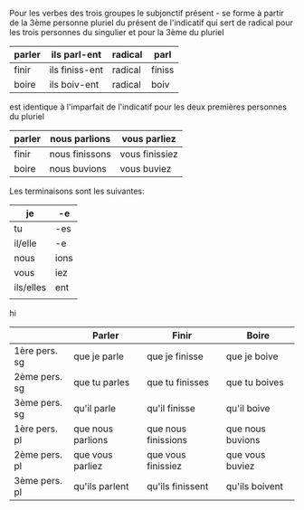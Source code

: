 Pour les verbes des trois groupes le subjonctif présent - se forme à partir de la 3ème personne pluriel du présent de l'indicatif qui sert de radical pour les trois personnes du singulier et pour la 3ème du pluriel 

| parler | ils parl-ent | radical | parl |
| ---- | ---- | ---- | ---- |
| finir | ils finiss-ent | radical | finiss |
| boire | ils boiv-ent | radical | boiv |
est identique à l'imparfait de l'indicatif pour les deux premières personnes du pluriel 

| parler | nous parlions | vous parliez |
| ---- | ---- | ---- |
| finir | nous finissons | vous finissiez |
| boire | nous buvions | vous buviez |

Les terminaisons sont les suivantes:

| je | -e |
| ---- | ---- |
| tu | -es |
| il/elle | -e |
| nous | ions |
| vous | iez |
| ils/elles | ent |
|  |  |

hi

|              | Parler         | Finir          | Boire          |
|--------------|----------------|----------------|----------------|
| 1ère pers. sg | que je parle    | que je finisse | que je boive   |
| 2ème pers. sg | que tu parles   | que tu finisses| que tu boives  |
| 3ème pers. sg | qu'il parle     | qu'il finisse  | qu'il boive   |
| 1ère pers. pl | que nous parlions| que nous finissions| que nous buvions|
| 2ème pers. pl | que vous parliez| que vous finissiez| que vous buviez|
| 3ème pers. pl | qu'ils parlent  | qu'ils finissent | qu'ils boivent |

